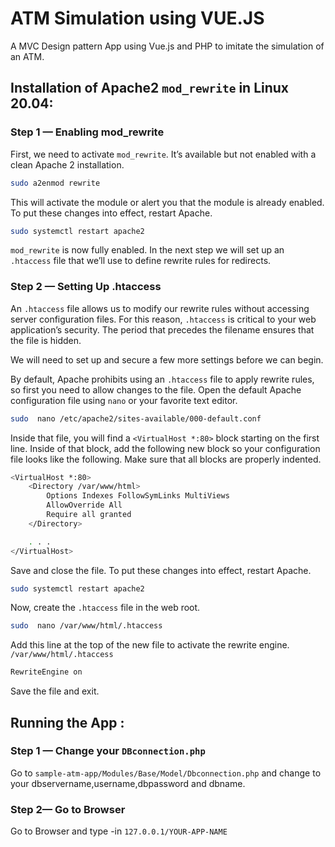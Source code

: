 # ATM Simulation using VUE.JS


A MVC Design pattern App using Vue.js and PHP to imitate the simulation of an ATM.

## Installation of  Apache2 `mod_rewrite` in Linux 20.04:

### Step 1 — Enabling mod_rewrite

First, we need to activate  `mod_rewrite`. It’s available but not enabled with a clean Apache 2 installation.

```bash
sudo a2enmod rewrite
```
This will activate the module or alert you that the module is already enabled. To put these changes into effect, restart Apache.

```bash
sudo systemctl restart apache2
```

`mod_rewrite`  is now fully enabled. In the next step we will set up an  `.htaccess`  file that we’ll use to define rewrite rules for redirects.

### Step 2 — Setting Up .htaccess

An  `.htaccess`  file allows us to modify our rewrite rules without accessing server configuration files. For this reason,  `.htaccess`  is critical to your web application’s security. The period that precedes the filename ensures that the file is hidden.

We will need to set up and secure a few more settings before we can begin.

By default, Apache prohibits using an  `.htaccess`  file to apply rewrite rules, so first you need to allow changes to the file. Open the default Apache configuration file using  `nano`  or your favorite text editor.

```bash
sudo  nano /etc/apache2/sites-available/000-default.conf
```

Inside that file, you will find a  `<VirtualHost *:80>`  block starting on the first line. Inside of that block, add the following new block so your configuration file looks like the following. Make sure that all blocks are properly indented.

```bash
<VirtualHost *:80>
    <Directory /var/www/html>
        Options Indexes FollowSymLinks MultiViews
        AllowOverride All
        Require all granted
    </Directory>

    . . .
</VirtualHost>
```

Save and close the file. To put these changes into effect, restart Apache.

```bash
sudo systemctl restart apache2
```

Now, create the  `.htaccess`  file in the web root.

```bash
sudo  nano /var/www/html/.htaccess
```
Add this line at the top of the new file to activate the rewrite engine.
`/var/www/html/.htaccess`

```bash
RewriteEngine on
```
Save the file and exit.

## Running the App :

### Step 1 — Change your `DBconnection.php`

Go to `sample-atm-app/Modules/Base/Model/Dbconnection.php` and change to your dbservername,username,dbpassword and dbname.

### Step 2— Go to Browser 
Go to Browser and type -in `127.0.0.1/YOUR-APP-NAME`

